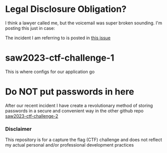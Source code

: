 # Legal Disclosure Obligation?
I think a lawyer called me, but the voicemail was super broken sounding.  I'm posting this just in case:

The incident I am referring to is posted in [this issue](https://github.com/jamesratzlaff/saw2023-ctf-challenge-1/issues/1)

# saw2023-ctf-challenge-1
This is where configs for our application go

# Do NOT put passwords in here
After our recent incident I have create a revolutionary method of storing passwords in a secure and convenient way in the other github repo [saw2023-ctf-challenge-2](https://github.com/jamesratzlaff/saw2023-ctf-challenge-2)

### Disclaimer
This repository is for a capture the flag (CTF) challenge and does not reflect my actual personal and/or professional development practices
